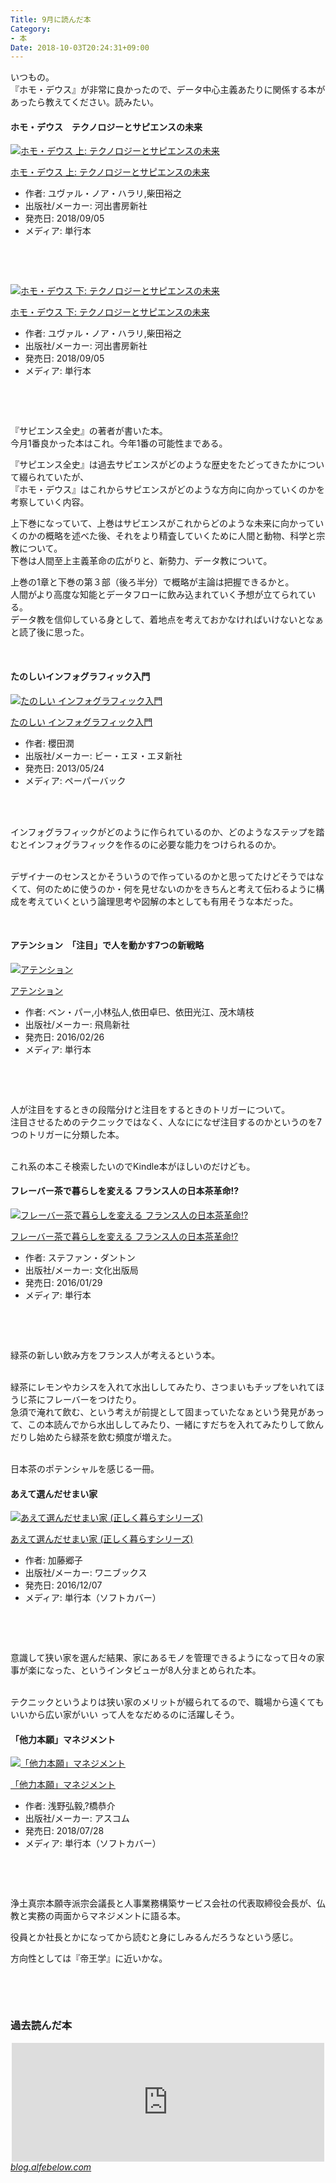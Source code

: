 ```yaml
---
Title: 9月に読んだ本
Category:
- 本
Date: 2018-10-03T20:24:31+09:00
---
```



いつもの。<br />『ホモ・デウス』が非常に良かったので、データ中心主義あたりに関係する本があったら教えてください。読みたい。
<h4>ホモ・デウス　テクノロジーとサピエンスの未来</h4>
<div class="freezed">
<div class="external-link-detail"><a href="https://www.amazon.co.jp/exec/obidos/ASIN/4309227368/ab1025-22/"><img class="external-link-detail-image" title="ホモ・デウス 上: テクノロジーとサピエンスの未来" src="https://images-fe.ssl-images-amazon.com/images/I/41pGEawjlAL._SL160_.jpg" alt="ホモ・デウス 上: テクノロジーとサピエンスの未来" /></a>
<div class="external-link-detail-info">
<p class="external-link-detail-title"><a href="https://www.amazon.co.jp/exec/obidos/ASIN/4309227368/ab1025-22/">ホモ・デウス 上: テクノロジーとサピエンスの未来</a>
<ul>
<li><span class="external-link-detail-label">作者:</span> ユヴァル・ノア・ハラリ,柴田裕之</li>
<li><span class="external-link-detail-label">出版社/メーカー:</span> 河出書房新社</li>
<li><span class="external-link-detail-label">発売日:</span> 2018/09/05</li>
<li><span class="external-link-detail-label">メディア:</span> 単行本</li>

</ul>
</div>
<div class="external-link-detail-foot"> </div>
</div>
</div>

 
<div class="freezed">
<div class="external-link-detail"><a href="https://www.amazon.co.jp/exec/obidos/ASIN/4309227376/ab1025-22/"><img class="external-link-detail-image" title="ホモ・デウス 下: テクノロジーとサピエンスの未来" src="https://images-fe.ssl-images-amazon.com/images/I/41RUls3UcNL._SL160_.jpg" alt="ホモ・デウス 下: テクノロジーとサピエンスの未来" /></a>
<div class="external-link-detail-info">
<p class="external-link-detail-title"><a href="https://www.amazon.co.jp/exec/obidos/ASIN/4309227376/ab1025-22/">ホモ・デウス 下: テクノロジーとサピエンスの未来</a>
<ul>
<li><span class="external-link-detail-label">作者:</span> ユヴァル・ノア・ハラリ,柴田裕之</li>
<li><span class="external-link-detail-label">出版社/メーカー:</span> 河出書房新社</li>
<li><span class="external-link-detail-label">発売日:</span> 2018/09/05</li>
<li><span class="external-link-detail-label">メディア:</span> 単行本</li>

</ul>
</div>
<div class="external-link-detail-foot"> </div>
</div>
</div>

 

『サピエンス全史』の著者が書いた本。<br />今月1番良かった本はこれ。今年1番の可能性まである。

『サピエンス全史』は過去サピエンスがどのような歴史をたどってきたかについて綴られていたが、<br />『ホモ・デウス』はこれからサピエンスがどのような方向に向かっていくのかを考察していく内容。

上下巻になっていて、上巻はサピエンスがこれからどのような未来に向かっていくのかの概略を述べた後、それをより精査していくために人間と動物、科学と宗教について。<br />下巻は人間至上主義革命の広がりと、新勢力、データ教について。

上巻の1章と下巻の第３部（後ろ半分）で概略が主論は把握できるかと。<br />人間がより高度な知能とデータフローに飲み込まれていく予想が立てられている。<br />データ教を信仰している身として、着地点を考えておかなければいけないとなぁと読了後に思った。

 
<h4>たのしいインフォグラフィック入門</h4>
<div class="freezed">
<div class="external-link-detail"><a href="https://www.amazon.co.jp/exec/obidos/ASIN/4861008530/ab1025-22/"><img class="external-link-detail-image" title="たのしい インフォグラフィック入門" src="https://images-fe.ssl-images-amazon.com/images/I/51GoBpt%2BigL._SL160_.jpg" alt="たのしい インフォグラフィック入門" /></a>
<div class="external-link-detail-info">
<p class="external-link-detail-title"><a href="https://www.amazon.co.jp/exec/obidos/ASIN/4861008530/ab1025-22/">たのしい インフォグラフィック入門</a>
<ul>
<li><span class="external-link-detail-label">作者:</span> 櫻田潤</li>
<li><span class="external-link-detail-label">出版社/メーカー:</span> ビー・エヌ・エヌ新社</li>
<li><span class="external-link-detail-label">発売日:</span> 2013/05/24</li>
<li><span class="external-link-detail-label">メディア:</span> ペーパーバック</li>

</ul>
</div>
<div class="external-link-detail-foot"> </div>
</div>
</div>

 <br />インフォグラフィックがどのように作られているのか、どのようなステップを踏むとインフォグラフィックを作るのに必要な能力をつけられるのか。

<br />デザイナーのセンスとかそういうので作っているのかと思ってたけどそうではなくて、何のために使うのか・何を見せないのかをきちんと考えて伝わるように構成を考えていくという論理思考や図解の本としても有用そうな本だった。

 
<h4>アテンション　「注目」で人を動かす7つの新戦略 </h4>
<div class="freezed">
<div class="external-link-detail"><a href="https://www.amazon.co.jp/exec/obidos/ASIN/4864104565/ab1025-22/"><img class="external-link-detail-image" title="アテンション" src="https://images-fe.ssl-images-amazon.com/images/I/51HEnTDO5vL._SL160_.jpg" alt="アテンション" /></a>
<div class="external-link-detail-info">
<p class="external-link-detail-title"><a href="https://www.amazon.co.jp/exec/obidos/ASIN/4864104565/ab1025-22/">アテンション</a>
<ul>
<li><span class="external-link-detail-label">作者:</span> ベン・パー,小林弘人,依田卓巳、依田光江、茂木靖枝</li>
<li><span class="external-link-detail-label">出版社/メーカー:</span> 飛鳥新社</li>
<li><span class="external-link-detail-label">発売日:</span> 2016/02/26</li>
<li><span class="external-link-detail-label">メディア:</span> 単行本</li>

</ul>
</div>
<div class="external-link-detail-foot"> </div>
</div>
</div>

 

人が注目をするときの段階分けと注目をするときのトリガーについて。<br />注目させるためのテクニックではなく、人なにになぜ注目するのかというのを7つのトリガーに分類した本。

<br />これ系の本こそ検索したいのでKindle本がほしいのだけども。
<h4>フレーバー茶で暮らしを変える フランス人の日本茶革命!?</h4>
<div class="freezed">
<div class="external-link-detail"><a href="https://www.amazon.co.jp/exec/obidos/ASIN/4579212584/ab1025-22/"><img class="external-link-detail-image" title="フレーバー茶で暮らしを変える フランス人の日本茶革命!?" src="https://images-fe.ssl-images-amazon.com/images/I/51GxiwT7AnL._SL160_.jpg" alt="フレーバー茶で暮らしを変える フランス人の日本茶革命!?" /></a>
<div class="external-link-detail-info">
<p class="external-link-detail-title"><a href="https://www.amazon.co.jp/exec/obidos/ASIN/4579212584/ab1025-22/">フレーバー茶で暮らしを変える フランス人の日本茶革命!?</a>
<ul>
<li><span class="external-link-detail-label">作者:</span> ステファン・ダントン</li>
<li><span class="external-link-detail-label">出版社/メーカー:</span> 文化出版局</li>
<li><span class="external-link-detail-label">発売日:</span> 2016/01/29</li>
<li><span class="external-link-detail-label">メディア:</span> 単行本</li>

</ul>
</div>
<div class="external-link-detail-foot"> </div>
</div>
</div>

 

緑茶の新しい飲み方をフランス人が考えるという本。

<br />緑茶にレモンやカシスを入れて水出ししてみたり、さつまいもチップをいれてほうじ茶にフレーバーをつけたり。<br />急須で淹れて飲む、という考えが前提として固まっていたなぁという発見があって、この本読んでから水出ししてみたり、一緒にすだちを入れてみたりして飲んだりし始めたら緑茶を飲む頻度が増えた。

<br />日本茶のポテンシャルを感じる一冊。
<h4>あえて選んだせまい家</h4>
<div class="freezed">
<div class="external-link-detail"><a href="https://www.amazon.co.jp/exec/obidos/ASIN/4847095251/ab1025-22/"><img class="external-link-detail-image" title="あえて選んだせまい家 (正しく暮らすシリーズ)" src="https://images-fe.ssl-images-amazon.com/images/I/41g2yF4anxL._SL160_.jpg" alt="あえて選んだせまい家 (正しく暮らすシリーズ)" /></a>
<div class="external-link-detail-info">
<p class="external-link-detail-title"><a href="https://www.amazon.co.jp/exec/obidos/ASIN/4847095251/ab1025-22/">あえて選んだせまい家 (正しく暮らすシリーズ)</a>
<ul>
<li><span class="external-link-detail-label">作者:</span> 加藤郷子</li>
<li><span class="external-link-detail-label">出版社/メーカー:</span> ワニブックス</li>
<li><span class="external-link-detail-label">発売日:</span> 2016/12/07</li>
<li><span class="external-link-detail-label">メディア:</span> 単行本（ソフトカバー）</li>

</ul>
</div>
<div class="external-link-detail-foot"> </div>
</div>
</div>

 

意識して狭い家を選んだ結果、家にあるモノを管理できるようになって日々の家事が楽になった、というインタビューが8人分まとめられた本。

<br />テクニックというよりは狭い家のメリットが綴られてるので、職場から遠くてもいいから広い家がいい って人をなだめるのに活躍しそう。
<h4>「他力本願」マネジメント</h4>
<div class="freezed">
<div class="external-link-detail"><a href="https://www.amazon.co.jp/exec/obidos/ASIN/477620990X/ab1025-22/"><img class="external-link-detail-image" title="「他力本願」マネジメント" src="https://images-fe.ssl-images-amazon.com/images/I/51C5F0zJYXL._SL160_.jpg" alt="「他力本願」マネジメント" /></a>
<div class="external-link-detail-info">
<p class="external-link-detail-title"><a href="https://www.amazon.co.jp/exec/obidos/ASIN/477620990X/ab1025-22/">「他力本願」マネジメント</a>
<ul>
<li><span class="external-link-detail-label">作者:</span> 浅野弘毅,?橋恭介</li>
<li><span class="external-link-detail-label">出版社/メーカー:</span> アスコム</li>
<li><span class="external-link-detail-label">発売日:</span> 2018/07/28</li>
<li><span class="external-link-detail-label">メディア:</span> 単行本（ソフトカバー）</li>

</ul>
</div>
<div class="external-link-detail-foot"> </div>
</div>
</div>

 

浄土真宗本願寺派宗会議長と人事業務構築サービス会社の代表取締役会長が、仏教と実務の両面からマネジメントに語る本。

役員とか社長とかになってから読むと身にしみるんだろうなという感じ。

方向性としては『帝王学』に近いかな。

 

 

### 過去読んだ本 


<iframe class="embed-card embed-blogcard" style="display: block; width: 100%; height: 190px; max-width: 500px; margin: auto;" title="7・8月に読んだ本 - FUN YOU BLOG" src="https://hatenablog-parts.com/embed?url=http%3A%2F%2Fblog.alfebelow.com%2Fentry%2F2018%2F09%2F02%2F7%25E3%2583%25BB8%25E6%259C%2588%25E3%2581%25AB%25E8%25AA%25AD%25E3%2582%2593%25E3%2581%25A0%25E6%259C%25AC" frameborder="0" scrolling="no"></iframe><cite class="hatena-citation"><a href="/entry/2018/09/02/7%E3%83%BB8%E6%9C%88%E3%81%AB%E8%AA%AD%E3%82%93%E3%81%A0%E6%9C%AC">blog.alfebelow.com</a></cite>

 
